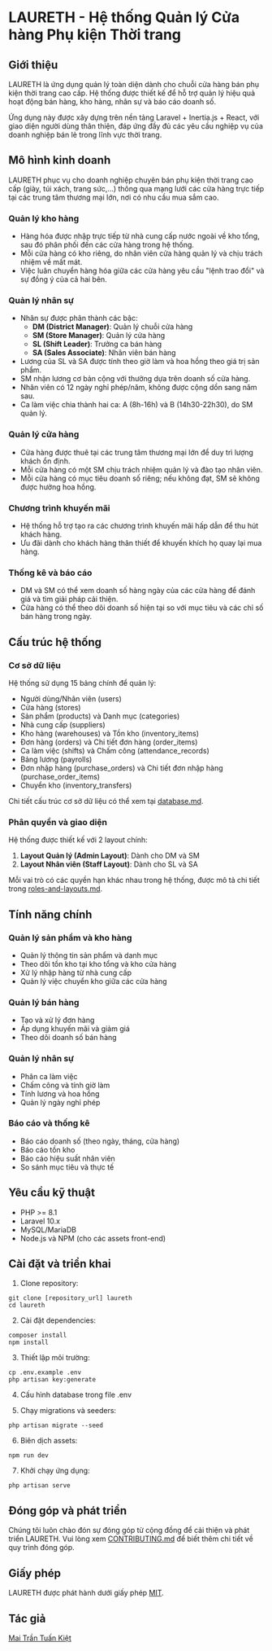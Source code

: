 # LAURETH - Hệ thống Quản lý Cửa hàng Phụ kiện Thời trang

## Giới thiệu

LAURETH là ứng dụng quản lý toàn diện dành cho chuỗi cửa hàng bán phụ kiện thời trang cao cấp. Hệ thống được thiết kế để hỗ trợ quản lý hiệu quả hoạt động bán hàng, kho hàng, nhân sự và báo cáo doanh số.

Ứng dụng này được xây dựng trên nền tảng Laravel + Inertia.js + React, với giao diện người dùng thân thiện, đáp ứng đầy đủ các yêu cầu nghiệp vụ của doanh nghiệp bán lẻ trong lĩnh vực thời trang.

## Mô hình kinh doanh

LAURETH phục vụ cho doanh nghiệp chuyên bán phụ kiện thời trang cao cấp (giày, túi xách, trang sức,...) thông qua mạng lưới các cửa hàng trực tiếp tại các trung tâm thương mại lớn, nơi có nhu cầu mua sắm cao.

### Quản lý kho hàng

- Hàng hóa được nhập trực tiếp từ nhà cung cấp nước ngoài về kho tổng, sau đó phân phối đến các cửa hàng trong hệ thống.
- Mỗi cửa hàng có kho riêng, do nhân viên cửa hàng quản lý và chịu trách nhiệm về mất mát.
- Việc luân chuyển hàng hóa giữa các cửa hàng yêu cầu "lệnh trao đổi" và sự đồng ý của cả hai bên.

### Quản lý nhân sự

- Nhân sự được phân thành các bậc:
  - **DM (District Manager)**: Quản lý chuỗi cửa hàng
  - **SM (Store Manager)**: Quản lý cửa hàng
  - **SL (Shift Leader)**: Trưởng ca bán hàng
  - **SA (Sales Associate)**: Nhân viên bán hàng
- Lương của SL và SA được tính theo giờ làm và hoa hồng theo giá trị sản phẩm.
- SM nhận lương cơ bản cộng với thưởng dựa trên doanh số cửa hàng.
- Nhân viên có 12 ngày nghỉ phép/năm, không được cộng dồn sang năm sau.
- Ca làm việc chia thành hai ca: A (8h-16h) và B (14h30-22h30), do SM quản lý.

### Quản lý cửa hàng

- Cửa hàng được thuê tại các trung tâm thương mại lớn để duy trì lượng khách ổn định.
- Mỗi cửa hàng có một SM chịu trách nhiệm quản lý và đào tạo nhân viên.
- Mỗi cửa hàng có mục tiêu doanh số riêng; nếu không đạt, SM sẽ không được hưởng hoa hồng.

### Chương trình khuyến mãi

- Hệ thống hỗ trợ tạo ra các chương trình khuyến mãi hấp dẫn để thu hút khách hàng.
- Ưu đãi dành cho khách hàng thân thiết để khuyến khích họ quay lại mua hàng.

### Thống kê và báo cáo

- DM và SM có thể xem doanh số hàng ngày của các cửa hàng để đánh giá và tìm giải pháp cải thiện.
- Cửa hàng có thể theo dõi doanh số hiện tại so với mục tiêu và các chỉ số bán hàng trong ngày.

## Cấu trúc hệ thống

### Cơ sở dữ liệu

Hệ thống sử dụng 15 bảng chính để quản lý:
- Người dùng/Nhân viên (users)
- Cửa hàng (stores)
- Sản phẩm (products) và Danh mục (categories)
- Nhà cung cấp (suppliers)
- Kho hàng (warehouses) và Tồn kho (inventory_items)
- Đơn hàng (orders) và Chi tiết đơn hàng (order_items)
- Ca làm việc (shifts) và Chấm công (attendance_records)
- Bảng lương (payrolls)
- Đơn nhập hàng (purchase_orders) và Chi tiết đơn nhập hàng (purchase_order_items)
- Chuyển kho (inventory_transfers)

Chi tiết cấu trúc cơ sở dữ liệu có thể xem tại [database.md](database.md).

### Phân quyền và giao diện

Hệ thống được thiết kế với 2 layout chính:
1. **Layout Quản lý (Admin Layout)**: Dành cho DM và SM
2. **Layout Nhân viên (Staff Layout)**: Dành cho SL và SA

Mỗi vai trò có các quyền hạn khác nhau trong hệ thống, được mô tả chi tiết trong [roles-and-layouts.md](roles-and-layouts.md).

## Tính năng chính

### Quản lý sản phẩm và kho hàng
- Quản lý thông tin sản phẩm và danh mục
- Theo dõi tồn kho tại kho tổng và kho cửa hàng
- Xử lý nhập hàng từ nhà cung cấp
- Quản lý việc chuyển kho giữa các cửa hàng

### Quản lý bán hàng
- Tạo và xử lý đơn hàng
- Áp dụng khuyến mãi và giảm giá
- Theo dõi doanh số bán hàng

### Quản lý nhân sự
- Phân ca làm việc
- Chấm công và tính giờ làm
- Tính lương và hoa hồng
- Quản lý ngày nghỉ phép

### Báo cáo và thống kê
- Báo cáo doanh số (theo ngày, tháng, cửa hàng)
- Báo cáo tồn kho
- Báo cáo hiệu suất nhân viên
- So sánh mục tiêu và thực tế

## Yêu cầu kỹ thuật

- PHP >= 8.1
- Laravel 10.x
- MySQL/MariaDB
- Node.js và NPM (cho các assets front-end)

## Cài đặt và triển khai

1. Clone repository:
```
git clone [repository_url] laureth
cd laureth
```

2. Cài đặt dependencies:
```
composer install
npm install
```

3. Thiết lập môi trường:
```
cp .env.example .env
php artisan key:generate
```

4. Cấu hình database trong file .env

5. Chạy migrations và seeders:
```
php artisan migrate --seed
```

6. Biên dịch assets:
```
npm run dev
```

7. Khởi chạy ứng dụng:
```
php artisan serve
```

## Đóng góp và phát triển

Chúng tôi luôn chào đón sự đóng góp từ cộng đồng để cải thiện và phát triển LAURETH. Vui lòng xem [CONTRIBUTING.md](CONTRIBUTING.md) để biết thêm chi tiết về quy trình đóng góp.

## Giấy phép

LAURETH được phát hành dưới giấy phép [MIT](LICENSE).


## Tác giả

[Mai Trần Tuấn Kiệt](https://github.com/mttk2004)
